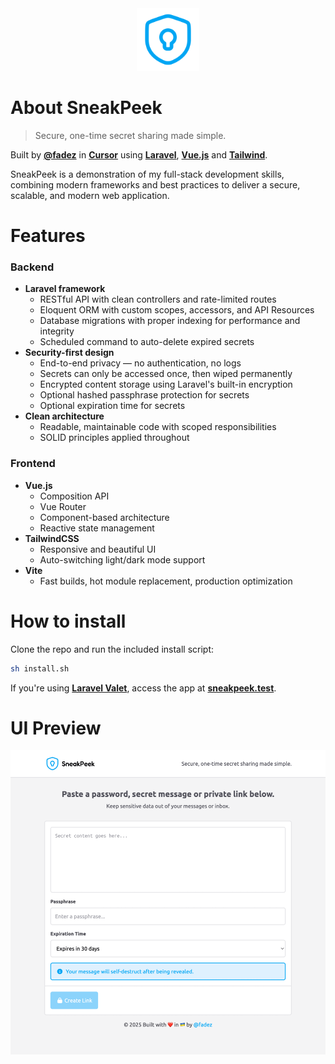 <div align="center">
    <img src="public/logo.svg" width="100" alt="SneakPeek logo">
</div>

# About SneakPeek

> Secure, one-time secret sharing made simple.

Built by **[@fadez](https://github.com/fadez)** in **[Cursor](https://cursor.com)** using **[Laravel](https://laravel.com)**, **[Vue.js](https://vuejs.org)** and **[Tailwind](https://tailwindcss.com)**.

SneakPeek is a demonstration of my full-stack development skills, combining modern frameworks and best practices to deliver a secure, scalable, and modern web application.

# Features

### Backend
- **Laravel framework**
    - RESTful API with clean controllers and rate-limited routes
    - Eloquent ORM with custom scopes, accessors, and API Resources
    - Database migrations with proper indexing for performance and integrity
    - Scheduled command to auto-delete expired secrets
- **Security-first design**
    - End-to-end privacy — no authentication, no logs
    - Secrets can only be accessed once, then wiped permanently
    - Encrypted content storage using Laravel's built-in encryption
    - Optional hashed passphrase protection for secrets
    - Optional expiration time for secrets
- **Clean architecture**
    - Readable, maintainable code with scoped responsibilities
    - SOLID principles applied throughout

### Frontend
- **Vue.js**
    - Composition API
    - Vue Router
    - Component-based architecture
    - Reactive state management
- **TailwindCSS**
    - Responsive and beautiful UI
    - Auto-switching light/dark mode support
- **Vite**
    - Fast builds, hot module replacement, production optimization

# How to install

Clone the repo and run the included install script:

```bash
sh install.sh
```

If you're using **[Laravel Valet](https://laravel.com/docs/master/valet)**, access the app at **[sneakpeek.test](http://sneakpeek.test)**.

# UI Preview

<div align="center">
    <img src="preview.gif" alt="UI Preview">
</div>
